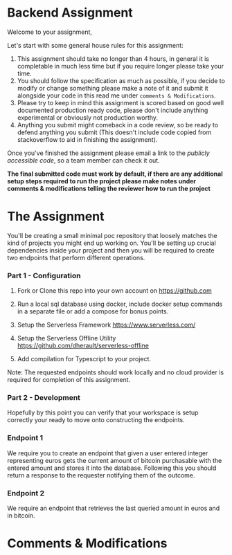 # Backend Assignment

Welcome to your assignment,

Let's start with some general house rules for this assignment:

1) This assignment should take no longer than 4 hours, in general it is completable in much less time but if you require longer please take your time.
2) You should follow the specification as much as possible, if you decide to modify or change something please make a note of it and submit it alongside your code in this read me under `comments & Modifications`.
3) Please try to keep in mind this assignment is scored based on good well documented production ready code, please don't include anything experimental or obviously not production worthy.
4) Anything you submit might comeback in a code review, so be ready to defend anything you submit (This doesn't include code copied from stackoverflow to aid in finishing the assignment).

Once you've finished the assignment please email a link to the *publicly accessible code*, so a team member can check it out.

**The final submitted code must work by default, if there are any additional setup steps required to run the project please make notes under comments & modifications telling the reviewer how to run the project**

# The Assignment

You'll be creating a small minimal poc repository that loosely matches the kind of projects you might end up working on. You'll be setting up crucial dependencies inside your project and then you will be required to create two endpoints that perform different operations.

### Part 1 - Configuration

1. Fork or Clone this repo into your own account on https://github.com

2. Run a local sql database using docker, include docker setup commands in a separate file or add a compose for bonus points.

3. Setup the Serverless Framework https://www.serverless.com/

4. Setup the Serverless Offline Utility https://github.com/dherault/serverless-offline

5. Add compilation for Typescript to your project.

Note: The requested endpoints should work locally and no cloud provider is required for completion of this assignment.

### Part 2 - Development

Hopefully by this point you can verify that your workspace is setup correctly your ready to move onto constructing the endpoints.

### Endpoint 1

We require you to create an endpoint that given a user entered integer representing euros gets the current amount of bitcoin purchasable with the entered amount and stores it into the database. Following this you should return a response to the requester notifying them of the outcome.

### Endpoint 2

We require an endpoint that retrieves the last queried amount in euros and in bitcoin.

# Comments & Modifications 